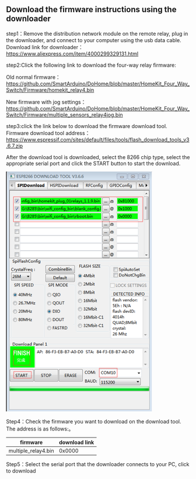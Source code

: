 ## Download the firmware instructions using the downloader
step1：Remove the distribution network module on the remote relay, plug in the downloader, and connect to your computer using the usb data cable.
Download link for downloader： 
https://www.aliexpress.com/item/4000299329131.html

step2:Click the following link to download the four-way relay firmware:

Old normal firmware：
https://github.com/SmartArduino/DoHome/blob/master/HomeKit_Four_Way_Switch/Firmware/homekit_relay4.bin

New firmware with jog settings：
https://github.com/SmartArduino/DoHome/blob/master/HomeKit_Four_Way_Switch/Firmware/multiple_sensors_relay4jog.bin

step3:click the link below to download the firmware download tool. Firmware download tool address：https://www.espressif.com/sites/default/files/tools/flash_download_tools_v3.6.7.zip

After the download tool is downloaded, select the 8266 chip type, select the appropriate serial port and click the START button to start the download.

  <img src="../README_IMAGE/9.png" width="400" />
 
Step4：Check the firmware you want to download on the download tool. The address is as follows:。

|firmware             | download link      |
| ----------------- | -------------| 
| multiple_relay4.bin            | 0x0000       | 

Step5：Select the serial port that the downloader connects to your PC, click to download
